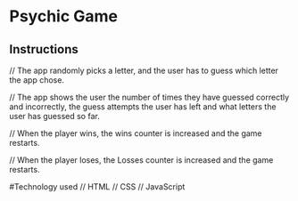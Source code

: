 # Psychic Game

## Instructions
// The app randomly picks a letter, and the user has to guess which letter the app chose.

// The app shows the user the number of times they have guessed correctly and incorrectly, the guess attempts the user has left and what letters the user has guessed so far.

// When the player wins, the wins counter is increased and the game restarts. 

// When the player loses, the Losses counter is increased and the game restarts.

#Technology used
// HTML
// CSS
// JavaScript
